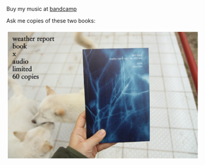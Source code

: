 Buy my music at [bandcamp](https://11ep.bandcamp.com)<br>

Ask me copies of these two books:<br>

<img src="../img/weatherreport_bookaudio.png"><br><br>




